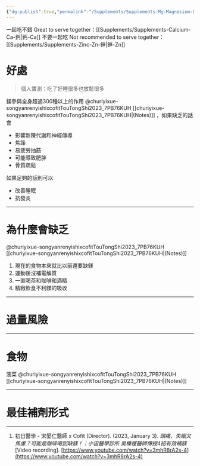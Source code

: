 ```yaml
---
{"dg-publish":true,"permalink":"/Supplements/Supplements-Mg-Magnesium-鎂/","title":"鎂 Magnesium","created":"2024-08-25T11:22:45.000+08:00","updated":"2024-09-04T23:43:51.892+08:00"}
---
```


一起吃不錯 Great to serve together：[[Supplements/Supplements-Calcium-Ca-鈣\|鈣-Ca]] 
不要一起吃 Not recommended to serve together：[[Supplements/Supplements-Zinc-Zn-鋅\|鋅-Zn]]
# 好處

> 個人實測：吃了好睡很多也放鬆很多

鎂參與全身超過300種以上的作用 @churiyixue-songyanrenyishixcofitTouTongShi2023_7PB76KUH [[churiyixue-songyanrenyishixcofitTouTongShi2023_7PB76KUH\|(Notes)]] ，如果缺乏的話會
* 影響新陳代謝和神經傳導
* 焦躁
* 易疲勞抽筋
* 可能導致肥胖
* 骨質疏鬆

如果足夠的話則可以
* 改善睡眠
* 抗發炎
---

# 為什麼會缺乏
@churiyixue-songyanrenyishixcofitTouTongShi2023_7PB76KUH [[churiyixue-songyanrenyishixcofitTouTongShi2023_7PB76KUH\|(Notes)]]
1. 現在的食物本來就比以前還要缺鎂
2. 運動後沒補電解質
3. 一直喝茶和咖啡和酒精
4. 精緻飲食不利鎂的吸收


---

# 過量風險



---

# 食物

菠菜 @churiyixue-songyanrenyishixcofitTouTongShi2023_7PB76KUH [[churiyixue-songyanrenyishixcofitTouTongShi2023_7PB76KUH\|(Notes)]]


---

# 最佳補劑形式


---

1. 初日醫學 - 宋晏仁醫師 x Cofit (Director). (2023, January 3). _頭痛、失眠又焦慮？可能是咖啡喝到缺鎂！｜小宙醫學診所 吳榛槿醫師傳授4招有效補鎂_ [Video recording]. [https://www.youtube.com/watch?v=3mhR8rA2s-4](https://www.youtube.com/watch?v=3mhR8rA2s-4)


